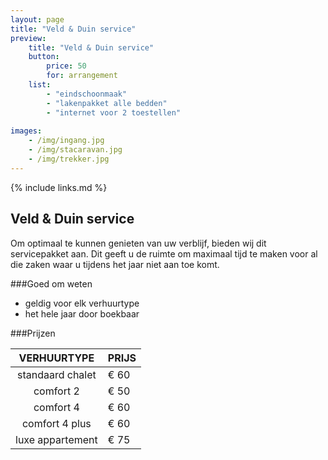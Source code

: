 ```yaml
---
layout: page
title: "Veld & Duin service"
preview: 
    title: "Veld & Duin service"
    button:
        price: 50
        for: arrangement
    list:
        - "eindschoonmaak"
        - "lakenpakket alle bedden"
        - "internet voor 2 toestellen"
        
images:
    - /img/ingang.jpg
    - /img/stacaravan.jpg
    - /img/trekker.jpg
---
```


{% include links.md %}


## Veld & Duin service

Om optimaal te kunnen genieten van uw verblijf, bieden wij dit servicepakket aan. Dit geeft u de ruimte om maximaal tijd te maken voor al die zaken waar u tijdens het jaar niet aan toe komt.

    
###Goed om weten
- geldig voor elk verhuurtype
- het hele jaar door boekbaar


###Prijzen

VERHUURTYPE         | PRIJS
:------------------:|:-----------
standaard chalet    |€ 60                
comfort 2           |€ 50                
comfort 4           |€ 60         
comfort 4 plus      |€ 60  
luxe appartement    |€ 75         
        




